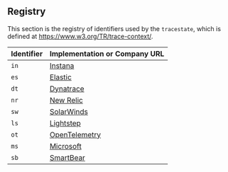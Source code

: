 ## Registry

This section is the registry of identifiers used by the `tracestate`, which is defined at
<https://www.w3.org/TR/trace-context/>.

| Identifier                             | Implementation or Company URL                                                                         |
| -------------------------------------- | ----------------------------------------------------------------------------------------------------- |
| `in`                                   | [Instana](https://www.instana.com/)                                                                   |
| `es`                                   | [Elastic](https://www.elastic.co/)                                                                    |
| `dt`                                   | [Dynatrace](https://www.dynatrace.com/)                                                               |
| `nr`                                   | [New Relic](https://newrelic.com/)                                                                    |
| `sw`                                   | [SolarWinds](https://solarwinds.com/)                                                                 |
| `ls`                                   | [Lightstep](https://lightstep.com/)                                                                   |
| `ot`                                   | [OpenTelemetry](https://opentelemetry.io/)                                                            |
| `ms`                                   | [Microsoft](https://www.microsoft.com/)                                                               |
| `sb`                                   | [SmartBear](https://www.smartbear.com/)                                                               |
